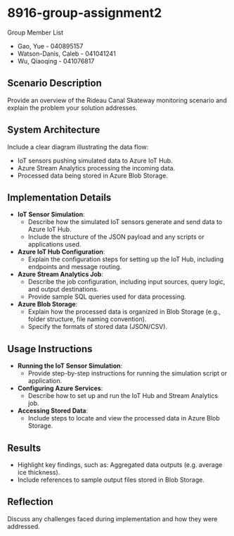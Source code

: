 # 8916-group-assignment2
Group Member List
- Gao, Yue - 040895157
- Watson-Danis, Caleb - 041041241
- Wu, Qiaoqing - 041076817
## Scenario Description
Provide an overview of the Rideau Canal Skateway monitoring scenario and explain the problem your solution addresses.
## System Architecture
Include a clear diagram illustrating the data flow:
- IoT sensors pushing simulated data to Azure IoT Hub.
- Azure Stream Analytics processing the incoming data.
- Processed data being stored in Azure Blob Storage.
## Implementation Details
- **IoT Sensor Simulation**:
  - Describe how the simulated IoT sensors generate and send data to Azure IoT Hub.
  - Include the structure of the JSON payload and any scripts or applications used.
- **Azure IoT Hub Configuration**:
  - Explain the configuration steps for setting up the IoT Hub, including endpoints and message routing.
- **Azure Stream Analytics Job**:
  - Describe the job configuration, including input sources, query logic, and output destinations.
  - Provide sample SQL queries used for data processing.
- **Azure Blob Storage**:
  - Explain how the processed data is organized in Blob Storage (e.g., folder structure, file naming convention).
  - Specify the formats of stored data (JSON/CSV).
## Usage Instructions
- **Running the IoT Sensor Simulation**:
  - Provide step-by-step instructions for running the simulation script or application.
- **Configuring Azure Services**:
  - Describe how to set up and run the IoT Hub and Stream Analytics job.
- **Accessing Stored Data**:
  - Include steps to locate and view the processed data in Azure Blob Storage.
## Results
- Highlight key findings, such as: Aggregated data outputs (e.g. average ice thickness).
- Include references to sample output files stored in Blob Storage.
## Reflection
Discuss any challenges faced during implementation and how they were addressed.